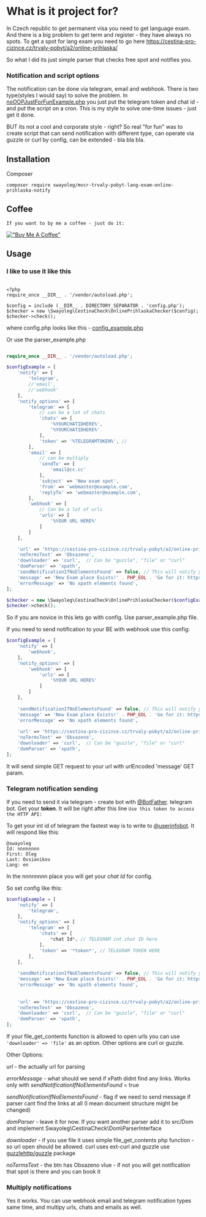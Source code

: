 # What is it project for?

In Czech republic to get permanent visa you need to get language exam. 
And there is a big problem to get term and register - they have always no spots.
To get a spot for lang exam you need to go here https://cestina-pro-cizince.cz/trvaly-pobyt/a2/online-prihlaska/

So what I did its just simple parser that checks free spot and notifies you.

### Notification and script options

The notification can be done via telegram, email and webhook.
There is two type(styles I would say) to solve the problem. 
In <a href="https://github.com/swayoleg/mvcr-trvaly-pobyt-lang-exam-online-prihlaska-notify/blob/master/noOOPJustForFunExample.php">noOOPJustForFunExample.php</a> you just put the telegram token and chat id - and put the script on a cron.
This is my style to solve one-time issues - just get it done.

BUT its not a cool and corporate style - right? So real "for fun" was to create script that can send notification with different type, can operate via guzzle or curl by config, can be extended - bla bla bla.


## Installation

Composer
```
composer require swayoleg/mvcr-trvaly-pobyt-lang-exam-online-prihlaska-notify
```


## Coffee

    If you want to by me a coffee - just do it:

[!["Buy Me A Coffee"](https://www.buymeacoffee.com/assets/img/custom_images/orange_img.png)](https://www.buymeacoffee.com/swayoleg)

## Usage

### I like to use it like this

```apacheconf

<?php
require_once __DIR__ . '/vendor/autoload.php';

$config = include (__DIR__ . DIRECTORY_SEPARATOR . 'config.php');
$checker = new \Swayoleg\CestinaCheck\OnlinePrihlaskaChecker($config);
$checker->check();
```

where config.php looks like this - <a href="https://github.com/swayoleg/mvcr-trvaly-pobyt-lang-exam-online-prihlaska-notify/blob/master/config_example.php">config_example.php</a>

Or use the parser_example.php

```php

require_once __DIR__ . '/vendor/autoload.php';

$configExample = [
    'notify' => [
        'telegram',
        //'email',
        //'webhook'
    ],
    'notify_options' => [
        'telegram' => [
            // can be a lot of chats
            'chats' => [
                '%YOURCHATIDHERE%',
                '%YOURCHATIDHERE%'
            ],
            'token' => '%TELEGRAMTOKEN%', //
        ],
        'email' => [
            // can be multiply
            'sendTo' => [
                'email@cc.cc'
            ],
            'subject' => 'New exam spot',
            'from' => 'webmaster@example.com',
            'replyTo' => 'webmaster@example.com',
        ],
        'webhook' => [
            // Can be a lot of urls
            'urls' => [
                '%YOUR URL HERE%'
            ]
        ]
    ],

    'url' => 'https://cestina-pro-cizince.cz/trvaly-pobyt/a2/online-prihlaska/',
    'noTermsText' => 'Obsazeno',
    'downloader' => 'curl',  // Can be "guzzle", "file" or "curl"
    'domParser' => 'xpath',
    'sendNotificationIfNoElementsFound' => false, // This will notify you if there is no disabled links found - for example in case if DOM scruture is changed.
    'message' => 'New Exam place Exists!' . PHP_EOL . 'Go for it: https://cestina-pro-cizince.cz/trvaly-pobyt/a2/online-prihlaska/', // Message to send
    'errorMessage' => 'No xpath elements found',
];

$checker = new \Swayoleg\CestinaCheck\OnlinePrihlaskaChecker($configExample);
$checker->check();
```


So if you are novice in this lets go with config. Use parser_example.php file.

If you need to send notification to your BE with webhook use this config:

```php
$configExample = [
    'notify' => [
        'webhook',
    ],
    'notify_options' => [
        'webhook' => [
            'urls' => [
                '%YOUR URL HERE%'
            ]
        ]
    ],
    
    'sendNotificationIfNoElementsFound' => false, // This will notify you if there is no disabled links found - for example in case if DOM scruture is changed.
    'message' => 'New Exam place Exists!' . PHP_EOL . 'Go for it: https://cestina-pro-cizince.cz/trvaly-pobyt/a2/online-prihlaska/', // Message to send
    'errorMessage' => 'No xpath elements found',
    
    'url' => 'https://cestina-pro-cizince.cz/trvaly-pobyt/a2/online-prihlaska/',
    'noTermsText' => 'Obsazeno',
    'downloader' => 'curl',  // Can be "guzzle", "file" or "curl"
    'domParser' => 'xpath',
];

```
It will send simple GET request to your url with urlEncoded 'message' GET param.

### Telegram notification sending

If you need to send it via telegram - create bot with <a href="https://t.me/BotFather">@BotFather</a>. telegram bot.
Get your **token**.
It will be right after this line
``
Use this token to access the HTTP API:
``

To get your int id of telegram the fastest way is to write to <a href="https://t.me/userinfobot">@userinfobot</a>. It will respond like this:

```
@swayoleg
Id: nnnnnnnn
First: Oleg
Last: Ovsianikov
Lang: en
```

In the nnnnnnnn place you will get your *chat Id* for config.


So set config like this:

```php
$configExample = [
    'notify' => [
        'telegram',
    ],
    'notify_options' => [
        'telegram' => [
            'chats' => [
                *chat Id*, // TELEGRAM int chat ID here
            ],
            'token' => '*token*', // TELEGRAM TOKEN HERE
        ],
    ],
    
    'sendNotificationIfNoElementsFound' => false, // This will notify you if there is no disabled links found - for example in case if DOM scruture is changed.
    'message' => 'New Exam place Exists!' . PHP_EOL . 'Go for it: https://cestina-pro-cizince.cz/trvaly-pobyt/a2/online-prihlaska/', // Message to send
    'errorMessage' => 'No xpath elements found',
    
    
    'url' => 'https://cestina-pro-cizince.cz/trvaly-pobyt/a2/online-prihlaska/',
    'noTermsText' => 'Obsazeno',
    'downloader' => 'curl',  // Can be "guzzle", "file" or "curl"
    'domParser' => 'xpath',
];

```

If your file_get_contents function is allowed to open urls you can use
``
'downloader' => 'file'
``
as an option. Other options are curl or guzzle.


Other Options:

*url* - the actually url for parsing

*errorMessage* - what should we send if xPath didnt find any links. Works only with *sendNotificationIfNoElementsFound* = true

*sendNotificationIfNoElementsFound* - flag if we need to send message if parser cant find the links at all (I mean document structure might be changed)

*domParser* - leave it for now. If you want another parser add it to src/Dom and implement Swayoleg\CestinaCheck\Dom\ParserInterface

*downloader* - if you use file it uses simple file_get_contents php function - so url open should be allowed. curl uses ext-curl and guzzle use <a href="https://github.com/guzzle/guzzle/">guzzlehttp/guzzle</a> package

*noTermsText* - the btn has Obsazeno vlue - if not you will get notification that spot is there and you can book it

### Multiply notifications

Yes it works. You can use webhook email and telegram notification types same time, and multipy urls, chats and emails as well.
